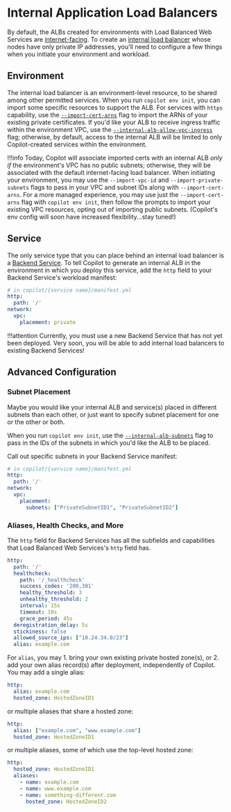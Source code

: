 # Internal Application Load Balancers

By default, the ALBs created for environments with Load Balanced Web Services are [internet-facing](https://docs.aws.amazon.com/elasticloadbalancing/latest/classic/elb-internet-facing-load-balancers.html). To create an [internal load balancer](https://docs.aws.amazon.com/elasticloadbalancing/latest/classic/elb-internal-load-balancers.html) whose nodes have only private IP addresses, you'll need to configure a few things when you initiate your environment and workload.

## Environment

The internal load balancer is an environment-level resource, to be shared among other permitted services. When you run `copilot env init`, you can import some specific resources to support the ALB. For services with `https` capability, use the [`--import-cert-arns`](../commands/env-init.en.md#what-are-the-flags) flag to import the ARNs of your existing private certificates. If you'd like your ALB to receive ingress traffic within the environment VPC, use the [`--internal-alb-allow-vpc-ingress`](../commands/env-init.en.md#what-are-the-flags) flag; otherwise, by default, access to the internal ALB will be limited to only Copilot-created services within the environment.

!!!info
    Today, Copilot will associate imported certs with an internal ALB *only if* the environment's VPC has no public subnets; otherwise, they will be associated with the default internet-facing load balancer. When initiating your environment, you may use the `--import-vpc-id` and `--import-private-subnets` flags to pass in your VPC and subnet IDs along with `--import-cert-arns`. For a more managed experience, you may use just the `--import-cert-arns` flag with `copilot env init`, then follow the prompts to import your existing VPC resources, opting out of importing public subnets. (Copilot's env config will soon have increased flexibility...stay tuned!)

## Service

The only service type that you can place behind an internal load balancer is a [Backend Service](https://aws.github.io/copilot-cli/docs/concepts/services/#backend-service). To tell Copilot to generate an internal ALB in the environment in which you deploy this service, add the `http` field to your Backend Service's workload manifest:

```yaml
# in copilot/{service name}/manifest.yml
http:
  path: '/'
network:
  vpc:
    placement: private
```

!!!attention
    Currently, you must use a new Backend Service that has not yet been deployed. Very soon, you will be able to add internal load balancers to existing Backend Services!

## Advanced Configuration

### Subnet Placement
Maybe you would like your internal ALB and service(s) placed in different subnets than each other, or just want to specify subnet placement for one or the other or both.

When you run `copilot env init`, use the [`--internal-alb-subnets`](../commands/env-init.en.md#what-are-the-flags) flag to pass in the IDs of the subnets in which you'd like the ALB to be placed.

Call out specific subnets in your Backend Service manifest:

```yaml
# in copilot/{service name}/manifest.yml
http:
  path: '/'
network:
  vpc:
    placement:
      subnets: ["PrivateSubnetID1", "PrivateSubnetID2"]
```

### Aliases, Health Checks, and More
The `http` field for Backend Services has all the subfields and capabilities that Load Balanced Web Services's `http` field has.

``` yaml
http:
  path: '/'
  healthcheck:
    path: '/_healthcheck'
    success_codes: '200,301'
    healthy_threshold: 3
    unhealthy_threshold: 2
    interval: 15s
    timeout: 10s
    grace_period: 45s
  deregistration_delay: 5s
  stickiness: false
  allowed_source_ips: ["10.24.34.0/23"]
  alias: example.com
```

For `alias`, you may 1. bring your own existing private hosted zone(s), or 2. add your own alias record(s) after deployment, independently of Copilot. You may add a single alias:
```yaml
http:
  alias: example.com
  hosted_zone: HostedZoneID1
```
or multiple aliases that share a hosted zone:
```yaml
http:
  alias: ["example.com", "www.example.com"]
  hosted_zone: HostedZoneID1
```
or multiple aliases, some of which use the top-level hosted zone:
```yaml
http:
  hosted_zone: HostedZoneID1
  aliases:
    - name: example.com
    - name: www.example.com
    - name: something-different.com
      hosted_zone: HostedZoneID2
```

